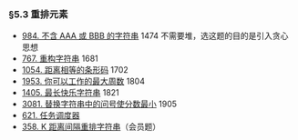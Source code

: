 ### §5.3 重排元素

* [984\. 不含 AAA 或 BBB 的字符串](https://leetcode.cn/problems/string-without-aaa-or-bbb/) 1474 不需要堆，选这题的目的是引入贪心思想
* [767\. 重构字符串](https://leetcode.cn/problems/reorganize-string/) 1681
* [1054\. 距离相等的条形码](https://leetcode.cn/problems/distant-barcodes/) 1702
* [1953\. 你可以工作的最大周数](https://leetcode.cn/problems/maximum-number-of-weeks-for-which-you-can-work/) 1804
* [1405\. 最长快乐字符串](https://leetcode.cn/problems/longest-happy-string/) 1821
* [3081\. 替换字符串中的问号使分数最小](https://leetcode.cn/problems/replace-question-marks-in-string-to-minimize-its-value/) 1905
* [621\. 任务调度器](https://leetcode.cn/problems/task-scheduler/)
* [358\. K 距离间隔重排字符串](https://leetcode.cn/problems/rearrange-string-k-distance-apart/)（会员题）
